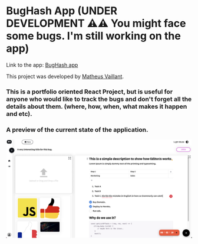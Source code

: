 # BugHash App (UNDER DEVELOPMENT ⚠️⚠️ You might face some bugs. I'm still working on the app)

Link to the app: [BugHash app](https://bughash-app.web.app/)

This project was developed by [Matheus Vaillant](https://github.com/mathvaillant).

### This is a portfolio oriented React Project, but is useful for anyone who would like to track the bugs and don't forget all the details about them. (where, how, when, what makes it happen and etc).

### A preview of the current state of the application.
![Alt text](appPreview.png?raw=true 'Title')
